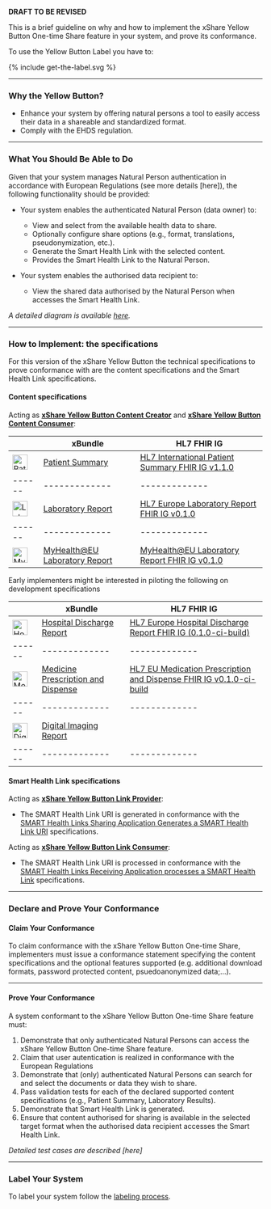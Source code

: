
**DRAFT TO BE REVISED**


This is a brief guideline on why and how to implement the xShare Yellow Button One-time Share feature in your system, and prove its conformance.

To use the Yellow Button Label you have to:

{% include get-the-label.svg %}

---

### Why the Yellow Button?

- Enhance your system by offering natural persons a tool to easily access their data in a shareable and standardized format.
- Comply with the EHDS regulation.

---

### What You Should Be Able to Do

Given that your system manages Natural Person authentication in accordance with European Regulations (see more details [here]), the following functionality should be provided:

- Your system enables the authenticated Natural Person (data owner) to:
  - View and select from the available health data to share.
  - Optionally configure share options (e.g., format, translations, pseudonymization, etc.).
  - Generate the Smart Health Link with the selected content.
  - Provides the Smart Health Link to the Natural Person.

- Your system enables the authorised data recipient to:
  - View the shared data authorised by the Natural Person when accesses the Smart Health Link.

*A detailed diagram is available [here](application.html#one-time-share).*

---

### How to Implement: the specifications

For this version of the xShare Yellow Button the technical specifications to prove conformance with are the content specifications and the Smart Health Link specifications.

#### Content specifications
Acting as [**xShare Yellow Button Content Creator**](actors.html#xshare-yellow-button-content-creator) and [**xShare Yellow Button Content Consumer**](actors.html#xshare-yellow-button-content-consumer):


|  | xBundle  | HL7 FHIR IG |
|------|-------------|-------------|
| <img src="medical-app.png" alt="Patient Summary icon" style="width:30px; vertical-align:middle;"> | [Patient Summary](https://x-bundles.ehr-exchange-format.eu/ps-content/content.html) | [HL7 International Patient Summary FHIR IG v1.1.0](https://hl7.org/fhir/uv/ips/)
|------|-------------|-------------|
| <img src="experiment-results.png" alt="Laboratory Report icon" style="width:30px; vertical-align:middle;"> | [Laboratory Report](https://x-bundles.ehr-exchange-format.eu/lab-rpt-content/content.html) | [HL7 Europe Laboratory Report FHIR IG v0.1.0](http://hl7.eu/fhir/laboratory)
|------|-------------|-------------| 
| <img src="experiment-results.png" alt="MyHealth@EU Laboratory Report icon" style="width:30px; vertical-align:middle;"> | [MyHealth@EU Laboratory Report](https://x-bundles.ehr-exchange-format.eu/myh-eu-lab-cnt/content.html) | [MyHealth@EU Laboratory Report FHIR IG	v0.1.0](https://fhir.ehdsi.eu/laboratory)


Early implementers might be interested in piloting the following on development specifications

|  | xBundle  | HL7 FHIR IG |
|------|-------------|-------------|
| <img src="hospital.png" alt="Hospital Discharge Report icon" style="width:30px; vertical-align:middle;"> | [Hospital Discharge Report](https://x-bundles.ehr-exchange-format.eu/hdr-content/content.html) | [HL7 Europe Hospital Discharge Report FHIR IG (0.1.0-ci-build)](https://build.fhir.org/ig/hl7-eu/hdr)
|------|-------------|-------------|
| <img src="prescription.png" alt="Medicine Prescription and Dispense icon" style="width:30px; vertical-align:middle;"> | [Medicine Prescription and Dispense](https://x-bundles.ehr-exchange-format.eu/mpd-content/content.html) | [HL7 EU Medication Prescription and Dispense FHIR IG v0.1.0-ci-build](https://build.fhir.org/ig/hl7-eu/mpd/)
|------|-------------|-------------|
| <img src="radiology.png" alt="Digital Imaging Report icon" style="width:30px; vertical-align:middle;"> | [Digital Imaging Report](https://x-bundles.ehr-exchange-format.eu/dir-content/content.html) | 
|------|-------------|-------------|

#### Smart Health Link specifications
Acting as [**xShare Yellow Button Link Provider**](actors.html#xshare-yellow-button-link-provider):

* The SMART Health Link URI is generated in conformance with the [SMART Health Links Sharing Application Generates a SMART Health Link URI](https://hl7.org/fhir/uv/smart-health-cards-and-links/2024Sep/links-specification.html#smart-health-links-sharing-application-generates-a-smart-health-link-uri) specifications.

Acting as [**xShare Yellow Button Link Consumer**](actors.html#xshare-yellow-button-link-consumer):

* The SMART Health Link URI is processed in conformance with the [SMART Health Links Receiving Application processes a SMART Health Link](https://hl7.org/fhir/uv/smart-health-cards-and-links/2024Sep/links-specification.html#smart-health-links-receiving-application-processes-a-smart-health-link) specifications.


---

### Declare and Prove Your Conformance

#### Claim Your Conformance

To claim conformance with the xShare Yellow Button One-time Share, implementers must issue a conformance statement specifying the content specifications and the optional features supported (e.g. additional download formats, password protected content, psuedoanonymized data;...).

---

#### Prove Your Conformance

A system conformant to the xShare Yellow Button One-time Share feature must:

1. Demonstrate that only authenticated Natural Persons can access the xShare Yellow Button One-time Share feature.
1. Claim that user autentication is realized in conformance with the European Regulations
1. Demonstrate that (only) authenticated Natural Persons can search for and select the documents or data they wish to share.
1. Pass validation tests for each of the declared supported content specifications (e.g., Patient Summary, Laboratory Results).
1. Demonstrate that Smart Health Link is generated.
1. Ensure that content authorised for sharing is available in the selected target format when the authorised data recipient accesses the Smart Health Link.

*Detailed test cases are described [here]*

---

### Label Your System

To label your system follow the [labeling process](labeling_process.html).
